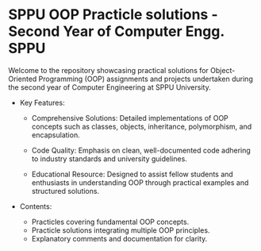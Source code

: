 # SPPU OOP Practicle solutions - Second Year of Computer Engg. SPPU
Welcome to the repository showcasing practical solutions for Object-Oriented Programming (OOP) assignments and projects undertaken during the second year of Computer Engineering at SPPU University. 

- Key Features:

	- Comprehensive Solutions: Detailed implementations of OOP concepts such as classes, objects, inheritance, polymorphism, and encapsulation.

	- Code Quality: Emphasis on clean, well-documented code adhering to industry standards and university guidelines.

	- Educational Resource: Designed to assist fellow students and enthusiasts in understanding OOP through practical examples and structured solutions.

- Contents:

 	- Practicles covering fundamental OOP concepts.
	- Practicle solutions integrating multiple OOP principles.
	- Explanatory comments and documentation for clarity.
